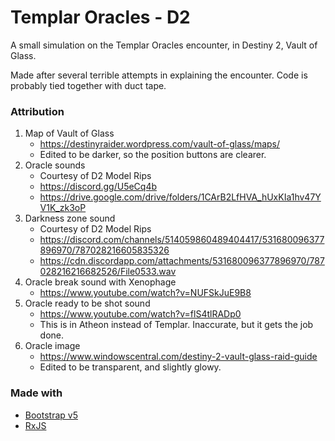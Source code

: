 # Templar Oracles - D2

A small simulation on the Templar Oracles encounter, in Destiny 2, Vault of Glass.

Made after several terrible attempts in explaining the encounter. Code is probably tied together with duct tape.

### Attribution

1. Map of Vault of Glass
    - https://destinyraider.wordpress.com/vault-of-glass/maps/
    - Edited to be darker, so the position buttons are clearer.
1. Oracle sounds
    - Courtesy of D2 Model Rips
    - https://discord.gg/U5eCq4b
    - https://drive.google.com/drive/folders/1CArB2LfHVA_hUxKIa1hv47YV1K_zk3oP
1. Darkness zone sound
    - Courtesy of D2 Model Rips
    - https://discord.com/channels/514059860489404417/531680096377896970/787028216605835326
    - https://cdn.discordapp.com/attachments/531680096377896970/787028216216682526/File0533.wav
1. Oracle break sound with Xenophage
    - https://www.youtube.com/watch?v=NUFSkJuE9B8
1. Oracle ready to be shot sound
    - https://www.youtube.com/watch?v=flS4tlRADp0
    - This is in Atheon instead of Templar. Inaccurate, but it gets the job done.
1. Oracle image
    - https://www.windowscentral.com/destiny-2-vault-glass-raid-guide
    - Edited to be transparent, and slightly glowy.

### Made with

-   [Bootstrap v5](https://getbootstrap.com/)
-   [RxJS](https://rxjs.dev/)
